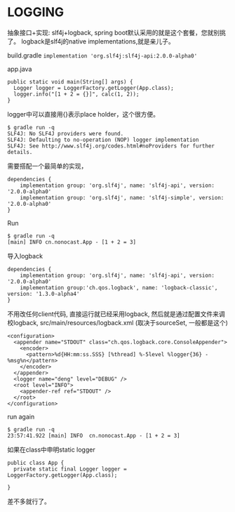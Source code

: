 LOGGING
=======
抽象接口+实现: slf4j+logback, spring boot默认采用的就是这个套餐，您就别挑了。
logback是slf4j的native implementations,就是亲儿子。

build.gradle
`implementation 'org.slf4j:slf4j-api:2.0.0-alpha0'`


app.java
```
public static void main(String[] args) {
  Logger logger = LoggerFactory.getLogger(App.class);
  logger.info("[1 + 2 = {}]", calc(1, 2));
}
```
logger中可以直接用{}表示place holder，这个很方便。

```
$ gradle run -q
SLF4J: No SLF4J providers were found.
SLF4J: Defaulting to no-operation (NOP) logger implementation
SLF4J: See http://www.slf4j.org/codes.html#noProviders for further details.
```

需要搭配一个最简单的实现，
```
dependencies {
    implementation group: 'org.slf4j', name: 'slf4j-api', version: '2.0.0-alpha0'
    implementation group: 'org.slf4j', name: 'slf4j-simple', version: '2.0.0-alpha0'
}
```

Run
```
$ gradle run -q
[main] INFO cn.nonocast.App - [1 + 2 = 3]
```

导入logback
```
dependencies {
    implementation group: 'org.slf4j', name: 'slf4j-api', version: '2.0.0-alpha0'
    implementation group:'ch.qos.logback', name: 'logback-classic', version: '1.3.0-alpha4'
}
```
不用改任何client代码, 直接运行就已经采用logback, 然后就是通过配置文件来调校logback,
src/main/resources/logback.xml (取决于sourceSet, 一般都是这个)
```
<configuration>
  <appender name="STDOUT" class="ch.qos.logback.core.ConsoleAppender">
    <encoder>
      <pattern>%d{HH:mm:ss.SSS} [%thread] %-5level %logger{36} - %msg%n</pattern>
    </encoder>
  </appender>
  <logger name="deng" level="DEBUG" />
  <root level="INFO">
    <appender-ref ref="STDOUT" />
  </root>
</configuration>
```

run again
```
$ gradle run -q
23:57:41.922 [main] INFO  cn.nonocast.App - [1 + 2 = 3]
```

如果在class中申明static logger
```
public class App {
  private static final Logger logger = LoggerFactory.getLogger(App.class);

}
```

差不多就行了。

